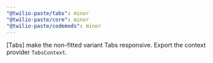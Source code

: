 ```yaml
---
"@twilio-paste/tabs": minor
"@twilio-paste/core": minor
"@twilio-paste/codemods": minor
---
```


[Tabs] make the non-fitted variant Tabs responsive. Export the context provider `TabsContext`.
